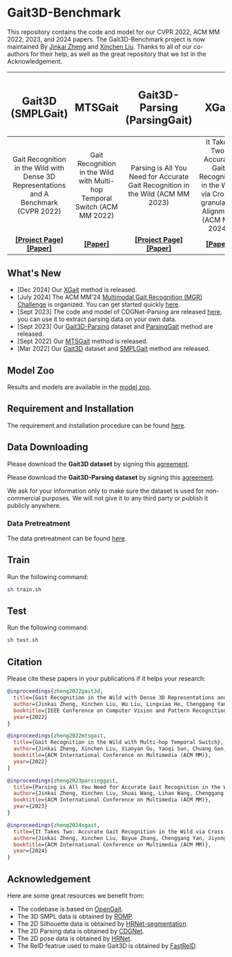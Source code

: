 # Gait3D-Benchmark
This repository contains the code and model for our CVPR 2022, ACM MM 2022, 2023, and 2024 papers. 
The Gait3D-Benchmark project is now maintained By [Jinkai Zheng](http://jinkaizheng.com/) and [Xinchen Liu](http://xinchenliu.com/).
Thanks to all of our co-authors for their help, as well as the great repository that we list in the Acknowledgement.

| <h2 align="center"> Gait3D (SMPLGait) </h2> | <h2 align="center"> MTSGait </h2> | <h2 align="center"> Gait3D-Parsing (ParsingGait) </h2> | <h2 align="center"> XGait </h2> |
| :---: | :---: | :---: | :---: |
| Gait Recognition in the Wild with Dense 3D Representations and A Benchmark (CVPR 2022) | Gait Recognition in the Wild with Multi-hop Temporal Switch (ACM MM 2022) | Parsing is All You Need for Accurate Gait Recognition in the Wild (ACM MM 2023) | It Takes Two: Accurate Gait Recognition in the Wild via Cross-granularity Alignment (ACM MM 2024) |
| **[[Project Page]](https://gait3d.github.io) [[Paper]](https://arxiv.org/abs/2204.02569)** | **[[Paper]](https://arxiv.org/abs/2209.00355)** |  **[[Project Page]](https://gait3d.github.io/gait3d-parsing-hp/) [[Paper]](https://arxiv.org/abs/2308.16739)** | **[[Paper]](https://arxiv.org/abs/2411.10742)** |

## What's New
 - [Dec 2024] Our [XGait](https://arxiv.org/abs/2411.10742) method is released.
 - [July 2024] The ACM MM'24 [Multimodal Gait Recognition (MGR) Challenge](https://hcma2024.github.io/mgr) is organized. You can get started quickly [here](https://github.com/Gait3D/Gait3D-Benchmark/tree/main/datasets/MGR).
 - [Sept 2023] The code and model of CDGNet-Parsing are released [here](https://github.com/Gait3D/CDGNet-Parsing), you can use it to extract parsing data on your own data.
 - [Sept 2023] Our [Gait3D-Parsing](https://gait3d.github.io/gait3d-parsing-hp/) dataset and [ParsingGait](https://gait3d.github.io/gait3d-parsing-hp/) method are released.
 - [Sept 2022] Our [MTSGait](https://arxiv.org/abs/2209.00355) method is released.
 - [Mar 2022] Our [Gait3D](https://gait3d.github.io) dataset and [SMPLGait](https://gait3d.github.io) method are released.

## Model Zoo
Results and models are available in the [model zoo](docs/model_zoo.md).

## Requirement and Installation
The requirement and installation procedure can be found [here](docs/requirements.md).

## Data Downloading
Please download the **Gait3D dataset** by signing this [agreement](https://gait3d.github.io/resources/AgreementForGait3D.pdf). 

Please download the **Gait3D-Parsing dataset** by signing this [agreement](https://gait3d.github.io/gait3d-parsing-hp/resources/AgreementForGait3D-Parsing.pdf). 

We ask for your information only to make sure the dataset is used for non-commercial purposes. We will not give it to any third party or publish it publicly anywhere.

### Data Pretreatment
The data pretreatment can be found [here](docs/pretreatment.md).

## Train
Run the following command:
```bash
sh train.sh
```

## Test
Run the following command:
```bash
sh test.sh
```

## Citation
Please cite these papers in your publications if it helps your research:

```BibTeX
@inproceedings{zheng2022gait3d,
  title={Gait Recognition in the Wild with Dense 3D Representations and A Benchmark},
  author={Jinkai Zheng, Xinchen Liu, Wu Liu, Lingxiao He, Chenggang Yan, Tao Mei},
  booktitle={IEEE Conference on Computer Vision and Pattern Recognition (CVPR)},
  year={2022}
}

@inproceedings{zheng2022mtsgait,
  title={Gait Recognition in the Wild with Multi-hop Temporal Switch},
  author={Jinkai Zheng, Xinchen Liu, Xiaoyan Gu, Yaoqi Sun, Chuang Gan, Jiyong Zhang, Wu Liu, Chenggang Yan},
  booktitle={ACM International Conference on Multimedia (ACM MM)},
  year={2022}
}

@inproceedings{zheng2023parsinggait,
  title={Parsing is All You Need for Accurate Gait Recognition in the Wild},
  author={Jinkai Zheng, Xinchen Liu, Shuai Wang, Lihao Wang, Chenggang Yan, Wu Liu},
  booktitle={ACM International Conference on Multimedia (ACM MM)},
  year={2023}
}

@inproceedings{zheng2024xgait,
  title={It Takes Two: Accurate Gait Recognition in the Wild via Cross-granularity Alignment},
  author={Jinkai Zheng, Xinchen Liu, Boyue Zhang, Chenggang Yan, Jiyong Zhang, Wu Liu, Yongdong Zhang},
  booktitle={ACM International Conference on Multimedia (ACM MM)},
  year={2024}
}
```

## Acknowledgement
Here are some great resources we benefit from:

- The codebase is based on [OpenGait](https://github.com/ShiqiYu/OpenGait).
- The 3D SMPL data is obtained by [ROMP](https://github.com/Arthur151/ROMP).
- The 2D Silhouette data is obtained by [HRNet-segmentation](https://github.com/HRNet/HRNet-Semantic-Segmentation).
- The 2D Parsing data is obtained by [CDGNet](https://github.com/tjpulkl/CDGNet).
- The 2D pose data is obtained by [HRNet](https://github.com/HRNet/HRNet-Human-Pose-Estimation).
- The ReID featrue used to make Gait3D is obtained by [FastReID](https://github.com/JDAI-CV/fast-reid).
